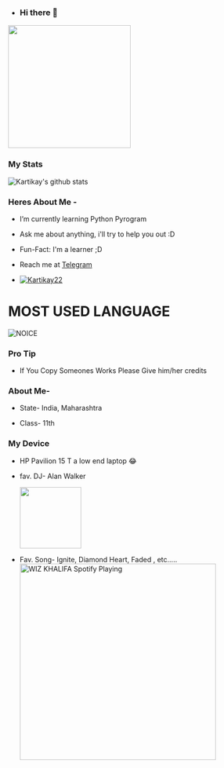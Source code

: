 - ### Hi there 👋

<img align='centre' src='https://media1.tenor.com/images/73c30c771d758437b67f727452b73f4e/tenor.gif' width='250"'>

### My Stats
![Kartikay's github stats](https://github-readme-stats.vercel.app/api?username=Kartikay22&show_icons=true&theme=midnight-purple)

### Heres About Me -

- I’m currently learning Python Pyrogram
- Ask me about anything, i'll try to help you out :D
- Fun-Fact: I'm a learner ;D
- Reach me at [Telegram](https://t.me/Kartikay_bhasin)

- <p align="left"> <a href="https://github.com/kartikay22"><img src="https://komarev.com/ghpvc/?username=Kartikay22&label=Profile%20views&color=0e75b6&style=flat" alt="Kartikay22" /></a> </p>


# MOST USED LANGUAGE

![NOICE](https://github-readme-stats.vercel.app/api/top-langs/?username=Kartikay22&theme=midnight-purple)

### Pro Tip

- If You Copy Someones Works Please Give him/her credits

### About Me-

- State- India, Maharashtra

- Class- 11th

### My Device

- HP Pavilion 15 T a low end laptop 😂

- fav. DJ- Alan Walker <p align='centre'><a href='https://www.instagram.com/alanwalkermusic/'><img src='https://telegra.ph/file/379a29bcd73a448e0aa33.jpg' width='125"'></a></p>

- Fav. Song- Ignite, Diamond Heart, Faded , etc.....
  <img align="bottom" src="https://now-playing-codestackr.vercel.app/api/spotify-playing" alt="WIZ KHALIFA Spotify Playing" width="400" />
